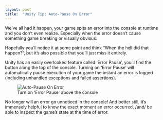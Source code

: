 ```yaml
---
layout: post
title:  "Unity Tip: Auto-Pause On Error"
---
```

We’ve all had it happen, your game spits an error into the console at runtime and you don’t even realize. Especially when the error doesn’t cause something game breaking or visually obvious.

Hopefully you’ll notice it at some point and think “When the hell did that happen?”, but it’s also possible that you’ll just miss it entirely.

Unity has an easily overlooked feature called ‘Error Pause’, you’ll find the button along the top of the console. Turning on ‘Error Pause’ will automatically pause execution of your game the instant an error is logged (including unhandled exceptions and failed assertions).

<figure>
  <img src="{{site.url}}/assets/images/auto-pause-on-error.png" alt="Auto-Pause On Error"/>
  <figcaption>Turn on 'Error Pause' above the console</figcaption>
</figure>

No longer will an error go unnoticed in the console! And better still, it’s immensely helpful to know the exact moment an error occurred, /and/ be able to inspect the game’s state at the time of error.
